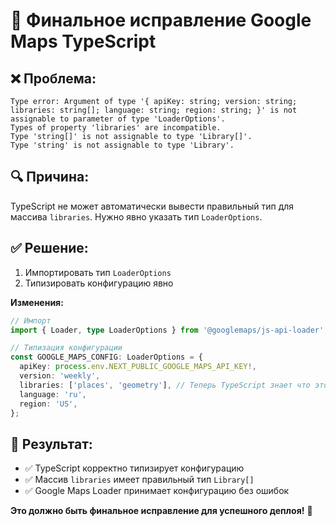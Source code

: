 # 🔧 Финальное исправление Google Maps TypeScript

## ❌ Проблема:
```
Type error: Argument of type '{ apiKey: string; version: string; libraries: string[]; language: string; region: string; }' is not assignable to parameter of type 'LoaderOptions'.
Types of property 'libraries' are incompatible.
Type 'string[]' is not assignable to type 'Library[]'.
Type 'string' is not assignable to type 'Library'.
```

## 🔍 Причина:
TypeScript не может автоматически вывести правильный тип для массива `libraries`. Нужно явно указать тип `LoaderOptions`.

## ✅ Решение:
1. Импортировать тип `LoaderOptions`
2. Типизировать конфигурацию явно

**Изменения:**
```typescript
// Импорт
import { Loader, type LoaderOptions } from '@googlemaps/js-api-loader';

// Типизация конфигурации
const GOOGLE_MAPS_CONFIG: LoaderOptions = {
  apiKey: process.env.NEXT_PUBLIC_GOOGLE_MAPS_API_KEY!,
  version: 'weekly',
  libraries: ['places', 'geometry'], // Теперь TypeScript знает что это Library[]
  language: 'ru',
  region: 'US',
};
```

## 🚀 Результат:
- ✅ TypeScript корректно типизирует конфигурацию
- ✅ Массив `libraries` имеет правильный тип `Library[]`
- ✅ Google Maps Loader принимает конфигурацию без ошибок

**Это должно быть финальное исправление для успешного деплоя!** 🎯
